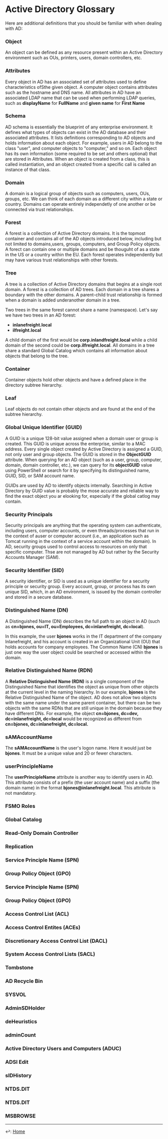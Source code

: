 # Active Directory Glossary

Here are additional definitions that you should be familiar with when dealing with AD:

### Object

An object can be defined as any resource present within an Active Directory environment such as OUs, printers, users, domain controllers, etc.

### Attributes

Every object in AD has an associated set of attributes used to define characteristics ofSthe given object. A computer object contains attributes such as the hostname and DNS name. All attributes in AD have an associated LDAP name that can be used when performing LDAP queries, such as __displayName__ for __FullName__ and __given name__ for __First Name__

### Schema

AD schema is essentially the blueprint of any enterprise environment. It defines what types of objects can exist in the AD database and their associated attributes. It lists definitions corresponding to AD objects and holds information about each object. For example, users in AD belong to the class "user", and computer objects to "computer," and so on. Each object has its own information (some required to be set and others optional) that are stored in Attributes. When an object is created from a class, this is called instantiation, and an object created from a specific call is called an instance of that class. 

### Domain

A domain is a logical group of objects such as computers, users, OUs, groups, etc. We can think of each domain as a different city within a state or country. Domains can operate entirely independetly of one another or be connected via trust relationships.

### Forest

A forest is a collection of Active Directory domains. It is the topmost container and contains all of the AD objects introduced below, including but not limited to domains,users, groups, computers, and Group Policy objects. A forect can contain one or multiple domains and be thouguht of as a state in the US or a country within the EU. Each forest operates independently but may have various trust relationships with other forests.

### Tree

A tree is a collection of Active Directory domains that begins at a single root domain. A forest is a collection of AD trees. Each domain in a tree shares a boundary with the other domains. A parent-child trust relationship is formed when a domain is added underanother domain in a tree. 

Two trees in the same forest cannot share a name (namespace). Let's say we have two trees in an AD forest:

* __inlanefreight.local__
* __ilfreight.local__

A child domain of the first would be __corp.inlandfreight.local__ while a child domain of the second could be __corp.ilfreight.local__. All domains in a tree share a standard Global Catalog which contains all information about objects that belong to the tree.

### Container

Container objects hold other objects and have a defined place in the directory subtree hierarchy.

### Leaf

Leaf objects do not contain other objects and are found at the end of the subtree hierarchy.

### Global Unique Identifier (GUID)

A GUID is a unique 128-bit value assigned when a domain user or group is created. This GUID is unique across the enterprise,  similar to a MAC address. Every single object created by Active Directory is assigned a GUID, not only user and group objects. The GUID is stored in the __ObjectGUID__ attribute. When querying for an AD object (such as a user, group, computer, domain, domain controller, etc.), we can query for its __objectGUID__ value using PowerShell or search for it by specifying its distinguished name, GUID, SID, or SAM account name.

GUIDs are used by AD to identify objects internally. Searching in Active Directory by GUID value is probably the mose accurate and reliable way to find the exact object you ar elooking for, especially if the global catlog may contain.

### Security Principals

Security principals are anything that the operating system can authenticate, including users, computer accounts, or even threads/processes that run in the context of auser or computer account (i.e., an application such as Tomcat running in the context of a service account within the domain). In AD, security groups used to control access to resources on only that specific computer. Thse are not managed by AD but rather by the Security Accounts Manager (SAM).

### Security Identifier (SID)

A security identifier, or SID is used as a unique identifier for a security principle or security group. Every account, group, or process has its own unique SID, which, in an AD environment, is issued by the domain controller and stored in a secure database.

### Distinguished Name (DN)

A Distinguished Name (DN) describes the full path to an object in AD (such as __cn=bjones, ou=IT, ou=Employees, dc=inlanefreight, dc=local__).

In this example, the user __bjones__ works in the IT department of the company Inlanefreight, and his account is created in an Organizational Unit (OU) that holds accounts for company employees. The Common Name (CN) __bjones__ is just one way the user object could be searched or accessed within the domain.

### Relative Distinguished Name (RDN)

A __Relative Distinguished Name (RDN)__ is a single component of the Distinguished Name that identifies the object as unique from other objects at the current level in the naming hierarchy. In our example, __bjones__ is the Relative Distinguished Name of the object. AD does not allow two objects with the same name under the same parent container, but there can be two objects with the same RDNs that are still unique in the domain because they have different DNs. For example, the object __cn=bjones, dc=dev, dc=inlanefreight, dc=local__ would be recognized as different from __cn=bjones, dc=inlanefreight, dc=local.__

### sAMAccountName

The __sAMAccountName__ is the user's logon name. Here it would just be __bjones__. It must be a unique value and 20 or fewer characters.

### userPrincipleName

The __userPrincipleName__ attribute is another way to identify users in AD. This attribute consists of a prefix (the user account name) and a suffix (the domain name) in the format __bjones@inlanefreight.local__. This attribute is not mandatory.

### FSMO Roles

### Global Catalog

### Read-Only Domain Controller

### Replication

### Service Principle Name (SPN)

### Group Policy Object (GPO)

### Service Principle Name (SPN)

### Group Policy Object (GPO)

### Access Control List (ACL)

### Access Control Entites (ACEs)

### Discretionary Access Control List (DACL)

### System Access Control Lists (SACL)

### Tombstone

### AD Recycle Bin

### SYSVOL

### AdminSDHolder

### deHeuristics

### adminCount

### Active Directory Users and Computers (ADUC)

### ADSI Edit

### sIDHistory

### NTDS.DIT

### NTDS.DIT

### MSBROWSE


---

↩️: [Home](../../index.md)
